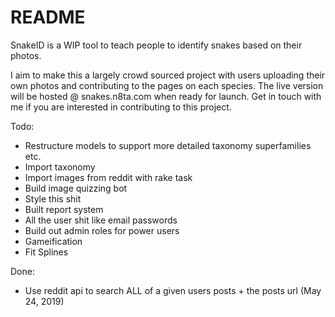 # README
SnakeID is a WIP tool to teach people to identify snakes based on their photos.

I aim to make this a largely crowd sourced project with users uploading their own photos and 
contributing to the pages on each species. The live version will be hosted @ snakes.n8ta.com
when ready for launch. Get in touch with me if you are interested in contributing to this project.

Todo:
- Restructure models to support more detailed taxonomy superfamilies etc.
- Import taxonomy
- Import images from reddit with rake task
- Build image quizzing bot
- Style this shit
- Built report system
- All the user shit like email passwords
- Build out admin roles for power users
- Gameification
- Fit Splines

Done:
- Use reddit api to search ALL of a given users posts + the posts url (May 24, 2019)